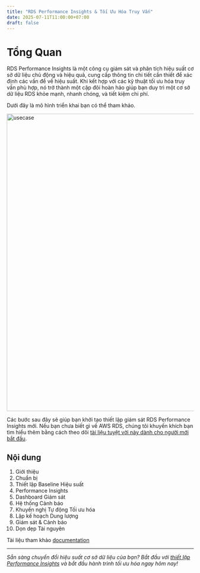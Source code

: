 ```yaml
---
title: "RDS Performance Insights & Tối Ưu Hóa Truy Vấn"
date: 2025-07-11T11:00:00+07:00
draft: false
---
```


# Tổng Quan

RDS Performance Insights là một công cụ giám sát và phân tích hiệu suất cơ sở dữ liệu chủ động và hiệu quả, cung cấp thông tin chi tiết cần thiết để xác định các vấn đề về hiệu suất. Khi kết hợp với các kỹ thuật tối ưu hóa truy vấn phù hợp, nó trở thành một cặp đôi hoàn hảo giúp bạn duy trì một cơ sở dữ liệu RDS khỏe mạnh, nhanh chóng, và tiết kiệm chi phí.

Dưới đây là mô hình triển khai bạn có thể tham khảo.

<img src="/images/usecase.jpg" alt="usecase" width="800">

Các bước sau đây sẽ giúp bạn khởi tạo thiết lập giám sát RDS Performance Insights mới. Nếu bạn chưa biết gì về AWS RDS, chúng tôi khuyến khích bạn tìm hiểu thêm bằng cách theo dõi [tài liệu tuyệt vời này dành cho người mới bắt đầu](https://docs.aws.amazon.com/rds/).

## Nội dung
1. Giới thiệu
2. Chuẩn bị
3. Thiết lập Baseline Hiệu suất
4. Performance Insights
5. Dashboard Giám sát
6. Hệ thống Cảnh báo
7. Khuyến nghị Tự động Tối ưu hóa
8. Lập kế hoạch Dung lượng
9. Giám sát & Cảnh báo
10. Dọn dẹp Tài nguyên

Tài liệu tham khảo [documentation](https://docs.aws.amazon.com/AmazonRDS/latest/UserGuide/USER_PerfInsights.html)

---

*Sẵn sàng chuyển đổi hiệu suất cơ sở dữ liệu của bạn? Bắt đầu với [thiết lập Performance Insights](performance-insights/) và bắt đầu hành trình tối ưu hóa ngay hôm nay!*